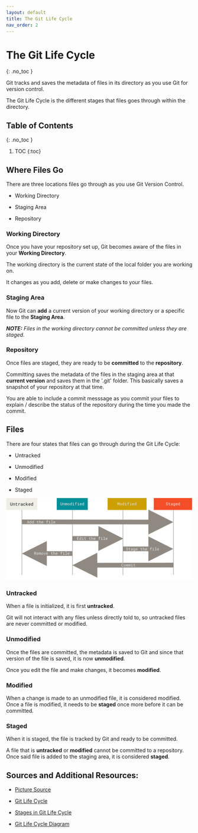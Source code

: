 ```yaml
---
layout: default
title: The Git Life Cycle
nav_order: 2
---
```


<!-- prettier-ignore-start -->

# The Git Life Cycle 
{: .no_toc }

Git tracks and saves the metadata of files in its directory as you use Git for version control. 

The Git Life Cycle is the different stages that files goes through within the directory.

## Table of Contents
{: .no_toc }

1. TOC
{:toc}

<!-- prettier-ignore-end -->

## Where Files Go

There are three locations files go through as you use Git Version Control.

- Working Directory

- Staging Area

- Repository

### Working Directory

Once you have your repository set up, Git becomes aware of the files in your **Working Directory**.

The working directory is the current state of the local folder you are working on.

It changes as you add, delete or make changes to your files.

### Staging Area

Now Git can **add** a current version of your working directory or a specific file to the **Staging Area**.

_**NOTE:** Files in the working directory cannot be committed unless they are staged._

### Repository

Once files are staged, they are ready to be **committed** to the **repository**.

Committing saves the metadata of the files in the staging area at that **current version** and saves them in the '.git' folder. This basically saves a snapshot of your repository at that time.

You are able to include a commit messsage as you commit your files to explain / describe the status of the repository during the time you made the commit.

## Files

There are four states that files can go through during the Git Life Cycle:

- Untracked

- Unmodified

- Modified

- Staged

![The Git Life Cycle](lifecycle.png)

### Untracked

When a file is initialized, it is first **untracked**.

Git will not interact with any files unless directly told to, so untracked files are never committed or modified.

### Unmodified

Once the files are committed, the metadata is saved to Git and since that version of the file is saved, it is now **unmodified**.

Once you edit the file and make changes, it becomes **modified**.

### Modified

When a change is made to an unmodified file, it is considered modified. Once a file is modified, it needs to be **staged** once more before it can be committed.

### Staged

When it is staged, the file is tracked by Git and ready to be committed.

A file that is **untracked** or **modified** cannot be committed to a repository. Once said file is added to the staging area, it is considered **staged**.

## Sources and Additional Resources:

- [Picture Source](https://git-scm.com/book/en/v2/Git-Basics-Recording-Changes-to-the-Repository)

- [Git Life Cycle](https://www.geeksforgeeks.org/git/git-life-cycle)

- [Stages in Git Life Cycle](https://www.toolsqa.com/git/git-life-cycle)

- [Git Life Cycle Diagram](https://www.tutorialspoint.com/git/git_life_cycle.htm)
